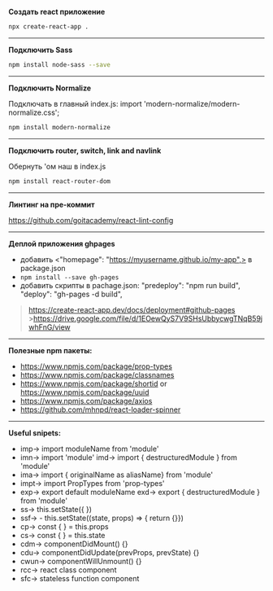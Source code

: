**Создать react приложение**

```sh
npx create-react-app .
```

---

**Подключить Sass**

```sh
npm install node-sass --save
```

---

**Подключить Normalize**

Подключать в главный index.js: import 'modern-normalize/modern-normalize.css';

```sh
npm install modern-normalize
```

---

**Подключить router, switch, link and navlink**

Обернуть <BrowserRouter>'ом наш <App> в index.js

```sh
npm install react-router-dom
```

---

**Линтинг на пре-коммит**

https://github.com/goitacademy/react-lint-config

---

**Деплой приложения ghpages**

- добавить <"homepage": "https://myusername.github.io/my-app",> в package.json
- `npm install --save gh-pages`
- добавить скрипты в pachage.json: "predeploy": "npm run build", "deploy":
  "gh-pages -d build",

> <https://create-react-app.dev/docs/deployment#github-pages> ><https://drive.google.com/file/d/1EOewQyS7V9SHsUbbycwgTNqB59jwhFnG/view>

---

**Полезные npm пакеты:**

- <https://www.npmjs.com/package/prop-types>
- <https://www.npmjs.com/package/classnames>
- <https://www.npmjs.com/package/shortid> or
  <https://www.npmjs.com/package/uuid>
- <https://www.npmjs.com/package/axios>
- <https://github.com/mhnpd/react-loader-spinner>

---

**Useful snipets:**

- imp→ import moduleName from 'module'
- imn→ import 'module' imd→ import { destructuredModule } from 'module'
- ima→ import { originalName as aliasName} from 'module'
- impt→ import PropTypes from 'prop-types'
- exp→ export default moduleName exd→ export { destructuredModule } from
  'module'
- ss→ this.setState({ })
- ssf→ - this.setState((state, props) => { return {}})
- cp→ const { } = this.props
- cs→ const { } = this.state
- cdm→ componentDidMount() {}
- cdu→ componentDidUpdate(prevProps, prevState) {}
- cwun→ componentWillUnmount() {}
- rcc→ react class component
- sfc→ stateless function component
